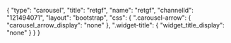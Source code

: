 {
    "type": "carousel",
    "title": "retgf",
    "name": "retgf",
    "channelId": "121494071",
    "layout": "bootstrap",
    "css": {
        ".carousel-arrow": {
            "carousel_arrow_display": "none"
        },
        ".widget-title": {
            "widget_title_display": "none"
        }
    }
}